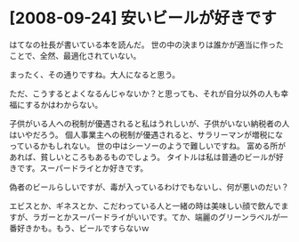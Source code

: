 # [2008-09-24] 安いビールが好きです


はてなの社長が書いている本を読んだ。
世の中の決まりは誰かが適当に作ったことで、全然、最適化されていない。

まったく、その通りですね。大人になると思う。

ただ、こうするとよくなるんじゃないか？と思っても、それが自分以外の人も幸福にするかはわからない。

子供がいる人への税制が優遇されると私はうれしいが、子供がいない納税者の人はいやだろう。
個人事業主への税制が優遇されると、サラリーマンが増税になっているかもしれない。
世の中はシーソーのようで難しいですね。
富める所があれば、貧しいところもあるものでしょう。
タイトルは私は普通のビールが好きです。スーパードライとか好きです。

偽者のビールらしいですが、毒が入っているわけでもないし、何が悪いのだい？

エビスとか、ギネスとか、こだわっている人と一緒の時は美味しい顔で飲んでますが、ラガーとかスーパードライがいいです。てか、端麗のグリーンラベルが一番好きかも。もう、ビールですらないｗ

